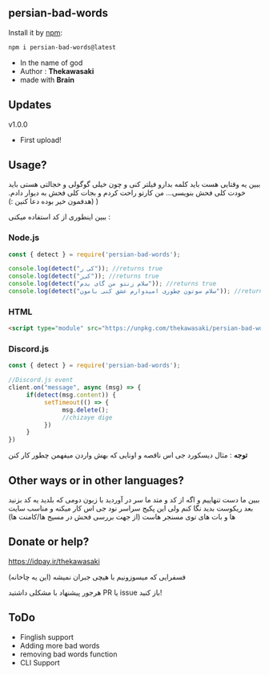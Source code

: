 ## persian-bad-words

Install it by [npm](https://www.npmjs.com/package/persian-bad-words):
```bash
npm i persian-bad-words@latest
```
- In the name of god
- Author : **Thekawasaki**
- made with **Brain**

## Updates

v1.0.0
- First upload!

## Usage?

ببین یه وقتایی هست باید کلمه بدارو فیلتر کنی و چون خیلی گوگولی و خجالتی هستی باید خودت کلی فحش بنویسی...
من کارتو راحت کردم و بجات کلی فحش به دیوار دادم. (هدفمون خیر بوده دعا کنین :) )

ببین اینطوری از کد استفاده میکنی : 

### Node.js

```js
const { detect } = require('persian-bad-words');

console.log(detect("کی ر")); //returns true
console.log(detect("کی‌ر")); //returns true
console.log(detect("سلام زنتو من گای یدم")); //returns true
console.log(detect("سلام سوتون چطوری امیدوارم عشق کنی بامون")); //returns false
```

### HTML

```html
<script type="module" src="https://unpkg.com/thekawasaki/persian-bad-words"></script>
```

### Discord.js

```js
const { detect } = require('persian-bad-words'); 

//Discord.js event
client.on("message", async (msg) => {
     if(detect(msg.content)) {
          setTimeout(() => {
               msg.delete();
               //chizaye dige
          })
     }
}) 
```

**توجه** : مثال دیسکورد جی اس ناقصه و اونایی که بهش واردن میفهمن چطور کار کنن

## Other ways or in other languages?

ببین ما دست تنهاییم و اگه از کد و متد ما سر در آوردید با زبون دومی که بلدید یه کد بزنید بعد ریکوست بدید نگا کنم ولی این پکیج سراسر نود جی اس کار میکنه و مناسب سایت ها و بات های توی مسنجر هاست (از جهت بررسی فحش در مسیج ها/کامنت ها)



## Donate or help?

https://idpay.ir/thekawasaki

فسفرایی که میسوزونیم با هیچی جبران نمیشه (این یه چاخانه)

هرجور پیشنهاد با مشکلی داشتید PR یا issue باز کنید!

## ToDo

* Finglish support
* Adding more bad words
* removing bad words function
* CLI Support
